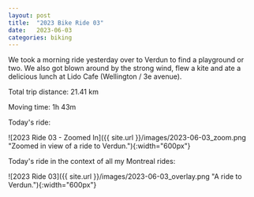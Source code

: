 ```yaml
---
layout: post
title:  "2023 Bike Ride 03"
date:   2023-06-03
categories: biking
---
```


We took a morning ride yesterday over to Verdun to find a playground or two. We also got blown around by the strong wind, flew a kite and ate a delicious lunch at Lido Cafe (Wellington / 3e avenue).

Total trip distance: 21.41 km

Moving time: 1h 43m

Today's ride:

![2023 Ride 03 - Zoomed In]({{ site.url }}/images/2023-06-03_zoom.png "Zoomed in view of a ride to Verdun."){:width="600px"}

Today's ride in the context of all my Montreal rides:

![2023 Ride 03]({{ site.url }}/images/2023-06-03_overlay.png "A ride to Verdun."){:width="600px"}

